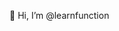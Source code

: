  👋 Hi, I’m @learnfunction


<!---
learnfunction/learnfunction is a ✨ special ✨ repository because its `README.md` (this file) appears on your GitHub profile.
You can click the Preview link to take a look at your changes.
--->
